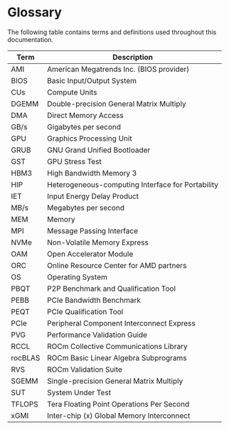 # Glossary

The following table contains terms and definitions used throughout this documentation.

| Term | Description |
|------|-------------|
| AMI | American Megatrends Inc. (BIOS provider) |
| BIOS | Basic Input/Output System |
| CUs | Compute Units |
| DGEMM | Double-precision General Matrix Multiply |
| DMA | Direct Memory Access |
| GB/s | Gigabytes per second |
| GPU | Graphics Processing Unit |
| GRUB | GNU Grand Unified Bootloader |
| GST | GPU Stress Test |
| HBM3 | High Bandwidth Memory 3 |
| HIP | Heterogeneous-computing Interface for Portability |
| IET | Input Energy Delay Product |
| MB/s | Megabytes per second |
| MEM | Memory |
| MPI | Message Passing Interface |
| NVMe | Non-Volatile Memory Express |
| OAM | Open Accelerator Module |
| ORC | Online Resource Center for AMD partners |
| OS | Operating System |
| PBQT | P2P Benchmark and Qualification Tool |
| PEBB | PCIe Bandwidth Benchmark |
| PEQT | PCIe Qualification Tool |
| PCIe | Peripheral Component Interconnect Express |
| PVG | Performance Validation Guide |
| RCCL | ROCm Collective Communications Library |
| rocBLAS | ROCm Basic Linear Algebra Subprograms |
| RVS | ROCm Validation Suite |
| SGEMM | Single-precision General Matrix Multiply |
| SUT | System Under Test |
| TFLOPS | Tera Floating Point Operations Per Second |
| xGMI | Inter-chip (x) Global Memory Interconnect |
